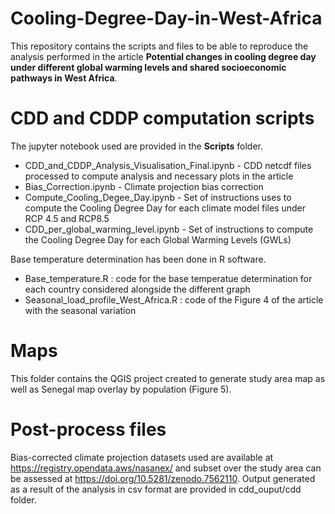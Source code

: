 # Cooling-Degree-Day-in-West-Africa

This repository contains the scripts and files to be able to reproduce the analysis performed in the article **Potential changes in cooling degree day under different global warming levels and shared socioeconomic pathways in West Africa**. 

# CDD and CDDP computation scripts

The jupyter notebook used are provided in the **Scripts** folder.
- CDD_and_CDDP_Analysis_Visualisation_Final.ipynb - CDD netcdf files processed to compute analysis and necessary plots in the article
- Bias_Correction.ipynb - Climate projection bias correction 
- Compute_Cooling_Degee_Day.ipynb - Set of instructions uses to compute the Cooling Degree Day for each climate model files under RCP 4.5 and RCP8.5
- CDD_per_global_warming_level.ipynb - Set of instructions to compute the Cooling Degree Day for each Global Warming Levels (GWLs)
	
Base temperature determination has been done in R software. 
- Base_temperature.R : code for the base temperatue determination for each country considered alongside the different graph
- Seasonal_load_profile_West_Africa.R : code of the Figure 4 of the article with the seasonal variation
	

# Maps

This folder contains the QGIS project created to generate study area map as well as Senegal map overlay by population (Figure 5).

# Post-process files

Bias-corrected climate projection datasets used are available at https://registry.opendata.aws/nasanex/ and subset over the study area can be assessed at https://doi.org/10.5281/zenodo.7562110. Output generated as a result of the analysis in csv format are provided in cdd_ouput/cdd folder.
	
